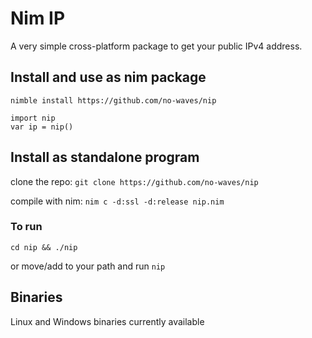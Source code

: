 # Nim IP
A very simple cross-platform package to get your public IPv4 address.

## Install and use as nim package
`nimble install https://github.com/no-waves/nip`

```
import nip
var ip = nip()
```

## Install as standalone program
clone the repo:
`git clone https://github.com/no-waves/nip`

compile with nim:
`nim c -d:ssl -d:release nip.nim`

### To run
`cd nip && ./nip`

or move/add to your path and run `nip`

## Binaries
Linux and Windows binaries currently available